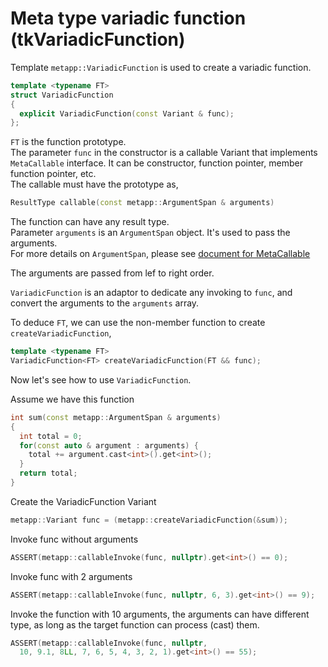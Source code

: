 [//]: # (Auto generated file, don't modify this file.)

# Meta type variadic function (tkVariadicFunction)

Template `metapp::VariadicFunction` is used to create a variadic function.  

```c++
template <typename FT>
struct VariadicFunction
{
  explicit VariadicFunction(const Variant & func);
};
```
`FT` is the function prototype.  
The parameter `func` in the constructor is a callable Variant that implements `MetaCallable` interface.
It can be constructor, function pointer, member function pointer, etc.  
The callable must have the prototype as,  

```c++
ResultType callable(const metapp::ArgumentSpan & arguments)
```

The function can have any result type.  
Parameter `arguments` is an `ArgumentSpan` object. It's used to pass the arguments.  
For more details on `ArgumentSpan`, please see [document for MetaCallable](../interfaces/metacallable.md)

The arguments are passed from lef to right order.

`VariadicFunction` is an adaptor to dedicate any invoking to `func`, and convert the arguments to the `arguments` array.

To deduce `FT`, we can use the non-member function to create `createVariadicFunction`,  

```c++
template <typename FT>
VariadicFunction<FT> createVariadicFunction(FT && func);
```

Now let's see how to use `VariadicFunction`.

Assume we have this function

```c++
int sum(const metapp::ArgumentSpan & arguments)
{
  int total = 0;
  for(const auto & argument : arguments) {
    total += argument.cast<int>().get<int>();
  }
  return total;
}
```

Create the VariadicFunction Variant

```c++
metapp::Variant func = (metapp::createVariadicFunction(&sum));
```

Invoke func without arguments

```c++
ASSERT(metapp::callableInvoke(func, nullptr).get<int>() == 0);
```

Invoke func with 2 arguments

```c++
ASSERT(metapp::callableInvoke(func, nullptr, 6, 3).get<int>() == 9);
```

Invoke the function with 10 arguments, the arguments can have different type,
as long as the target function can process (cast) them.

```c++
ASSERT(metapp::callableInvoke(func, nullptr,
  10, 9.1, 8LL, 7, 6, 5, 4, 3, 2, 1).get<int>() == 55);
```
